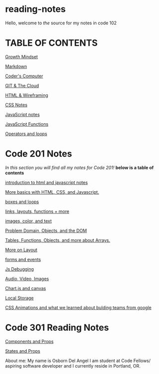 # reading-notes
Hello, welcome to *the* source for my notes in code 102 
# TABLE OF CONTENTS

[Growth Mindset](growthmindset.md)

[Markdown](learningmarkdown.md)


[Coder's Computer](coderscomputer.md)

[GIT & The Cloud](gitandthecloud.md)

[HTML & Wireframing ](htmlnotes.md)

[CSS Notes](cssnotes.md)


[JavaScript notes](jsnotes.md)

[JavaScript Functions](javafunctions.md)

[Operators and loops](operatorandloops.md)


# Code 201 Notes
*In this section you will find all my notes for Code 201!* **below is a table of contents**

[ introduction to html and javascript notes](class-01.md)

[More basics with HTML, CSS, and Javascript.](class-02.md)

[boxes and loops](class-03.md)


[links, layouts, functions + more](class-04.md)

[images, color, and text](class-05.md)

[Problem Domain, Objects, and the DOM](class-06.md)

[Tables, Functions, Objects, and more about Arrays.](read-07.md)

[More on Layout](class-08.md)

[forms and events](class-09.md)

[Js Debugging](class-10.md)

[Audio, Video, Images](class-11.md)

[Chart.js and canvas](class-12.md)

[Local Storage](class-13.md)

[CSS Animations and what we learned about bulding teams from google](class-14a-14b.md)

# Code 301 Reading Notes

[Components and Props](class-01-301.md)

[States and Props](class-02-301.md)


About me: My name is Osborn Del Angel I am student at Code Fellows/ aspiring software developer and I currently reside in Portland, OR. 